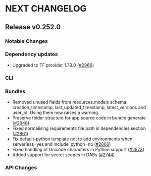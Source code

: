 # NEXT CHANGELOG

## Release v0.252.0

### Notable Changes

### Dependency updates
* Upgraded to TF provider 1.79.0 ([#2869](https://github.com/databricks/cli/pull/2869))

### CLI

### Bundles
* Removed unused fields from resources.models schema: creation\_timestamp, last\_updated\_timestamp, latest\_versions and user\_id. Using them now raises a warning.
* Preserve folder structure for app source code in bundle generate ([#2848](https://github.com/databricks/cli/pull/2848))
* Fixed normalising requirements file path in dependencies section ([#2861](https://github.com/databricks/cli/pull/2861))
* Fix default-python template not to add environments when serverless=yes and include\_python=no ([#2866](https://github.com/databricks/cli/pull/2866))
* Fixed handling of Unicode characters in Python support ([#2873](https://github.com/databricks/cli/pull/2873))
* Added support for secret scopes in DABs ([#2744](https://github.com/databricks/cli/pull/2744))

### API Changes
